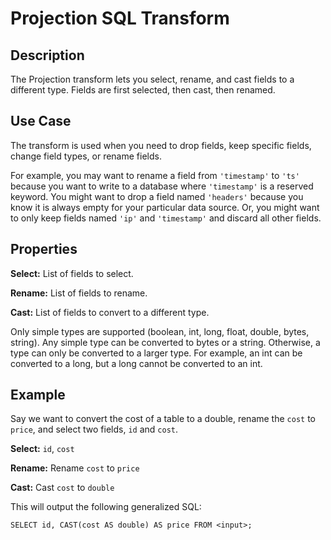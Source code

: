 # Projection SQL Transform


Description
-----------
The Projection transform lets you select, rename, and cast fields to a different type.
Fields are first selected, then cast, then renamed.

Use Case
--------
The transform is used when you need to drop fields, keep specific fields, change field types, or rename fields.

For example, you may want to rename a field from ``'timestamp'`` to ``'ts'`` because you want
to write to a database where ``'timestamp'`` is a reserved keyword. You might want to
drop a field named ``'headers'`` because you know it is always empty for your particular
data source. Or, you might want to only keep fields named ``'ip'`` and ``'timestamp'`` and discard
all other fields.


Properties
----------
**Select:** List of fields to select.

**Rename:** List of fields to rename.

**Cast:** List of fields to convert to a different type.

Only simple types are supported (boolean, int, long, float, double, bytes, string). Any
simple type can be converted to bytes or a string. Otherwise, a type can only be converted
to a larger type. For example, an int can be converted to a long, but a long cannot be
converted to an int.


Example
-------
Say we want to convert the cost of a table to a double, rename the ``cost`` to ``price``, and select two fields, ``id``
and ``cost``.

**Select:** ``id``, ``cost``

**Rename:** Rename ``cost`` to ``price``

**Cast:** Cast ``cost`` to ``double``

This will output the following generalized SQL:

```
SELECT id, CAST(cost AS double) AS price FROM <input>;
```